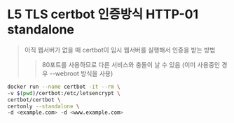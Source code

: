 # L5 TLS certbot 인증방식 HTTP-01 standalone

> 아직 웹서버가 없을 때 certbot이 임시 웹서버를 실행해서 인증을 받는 방법
>
> > 80포트를 사용하므로 다른 서비스와 충돌이 날 수 있음 (이미 사용중인 경우 --webroot 방식을 사용)

```sh
docker run --name certbot -it --rm \
-v $(pwd)/certbot:/etc/letsencrypt \
certbot/certbot \
certonly --standalone \
-d <example.com> -d <www.example.com>
```
